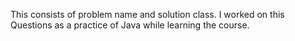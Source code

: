 This consists of problem name and solution class.
I worked on this Questions as a practice of Java while learning the course.

